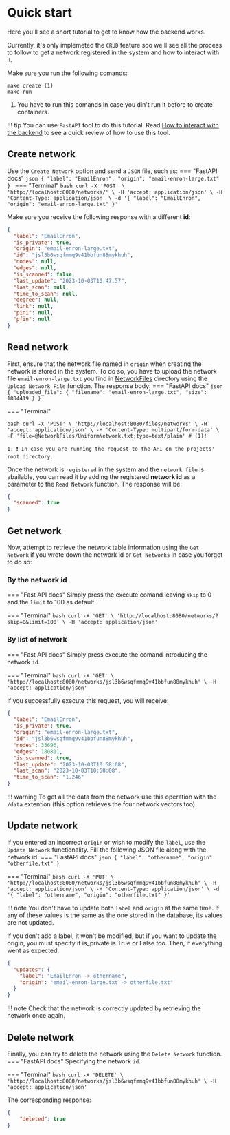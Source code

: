 # Quick start
Here you'll see a short tutorial to get to know how the backend works. 

Currently, it's only implemeted the `CRUD` feature soo we'll see all the process to follow to get a network registered in the system and how to interact with it.

Make sure you run the following comands:
<div class="annotate" markdown>

```
make create (1)
make run
``` 
</div>

1. You have to run this comands in case you din't run it before to create containers.



!!! tip
    You can use `FastAPI` tool to do this tutorial. Read [How to interact with the backend](../InteractBackend/InteractBackend.md) to see a quick review of how to use this tool.

## Create network
Use the `Create Network` option and send a `JSON` file, such as:
=== "FastAPI docs"
    ```json
    {
      "label": "EmailEnron",
      "origin": "email-enron-large.txt"
    }
    ```
=== "Terminal"
    ```bash
    curl -X 'POST' \
      'http://localhost:8080/networks/' \
      -H 'accept: application/json' \
      -H 'Content-Type: application/json' \
      -d '{
      "label": "EmailEnron",
      "origin": "email-enron-large.txt"
    }'
    ```

Make sure you receive the following response with a different **id**:
```json
{
  "label": "EmailEnron",
  "is_private": true,
  "origin": "email-enron-large.txt",
  "id": "jsl3b6wsqfmmq9v41bbfun88mykhuh",
  "nodes": null,
  "edges": null,
  "is_scanned": false,
  "last_update": "2023-10-03T10:47:57",
  "last_scan": null,
  "time_to_scan": null,
  "degree": null,
  "link": null,
  "pini": null,
  "pfin": null
}
```


## Read network
First, ensure that the network file named in `origin` when creating the network is stored in the system. To do so, you have to upload the network file `email-enron-large.txt` you find in [NetworkFiles](https://github.com/arnaupy/EpiGraphX/tree/develop/NetworkFiles) directory using the `Upload Network File` function. The response body:
=== "FastAPI docs"
    ```json
    {
      "uploaded_file": {
        "filename": "email-enron-large.txt",
        "size": 1804419
      }
    }
    ```

=== "Terminal"
    <div class="annotate" markdown>
    ```bash
    curl -X 'POST' \
      'http://localhost:8080/files/networks' \
      -H 'accept: application/json' \
      -H 'Content-Type: multipart/form-data' \
      -F 'file=@NetworkFiles/UniformNetwork.txt;type=text/plain' # (1)! 
    ```
    </div>

    1. ❗ In case you are running the request to the API on the projects' root directory.

Once the network is `registered` in the system and the `network file` is abailable, you can read it by adding the registered **network id** as a parameter to the `Read Network` function. The response will be:
```json
{
  "scanned": true
}
```


## Get network
Now, attempt to retrieve the network table information using the `Get Network` if you wrote down the network id or `Get Networks` in case you forgot to do so:

### By the network id
=== "Fast API docs"
    Simply press the execute comand leaving `skip` to 0 and the `limit` to 100 as default.

=== "Terminal"
    ```bash
    curl -X 'GET' \
      'http://localhost:8080/networks/?skip=0&limit=100' \
      -H 'accept: application/json'
    ```

### By list of network
=== "Fast API docs"
    Simply press execute the comand introducing the network `id`.

=== "Terminal"
    ```bash
    curl -X 'GET' \
      'http://localhost:8080/networks/jsl3b6wsqfmmq9v41bbfun88mykhuh' \
      -H 'accept: application/json'
    ```

If you successfully execute this request, you will receive:
```json
{
  "label": "EmailEnron",
  "is_private": true,
  "origin": "email-enron-large.txt",
  "id": "jsl3b6wsqfmmq9v41bbfun88mykhuh",
  "nodes": 33696,
  "edges": 180811,
  "is_scanned": true,
  "last_update": "2023-10-03T10:58:08",
  "last_scan": "2023-10-03T10:58:08",
  "time_to_scan": "1.246"
}
```

!!! warning
    To get all the data from the network use this operation with the `/data` extention (this option retrieves the four network vectors too).


## Update network
If you entered an incorrect `origin` or wish to modify the `label`, use the `Update Network` functionality. Fill the following JSON file along with the network id:
=== "FastAPI docs"
    ```json
    {
      "label": "othername",
      "origin": "otherfile.txt"
    }
    ```

=== "Terminal"
    ```bash
    curl -X 'PUT' \
      'http://localhost:8080/networks/jsl3b6wsqfmmq9v41bbfun88mykhuh' \
      -H 'accept: application/json' \
      -H 'Content-Type: application/json' \
      -d '{
      "label": "othername",
      "origin": "otherfile.txt"
    }'
    ```

!!! note
    You don't have to update both `label` and `origin` at the same time. If any of these values is the same as the one stored in the database, its values are not updated.

If you don't add a label, it won't be modified, but if you want to update the origin, you must specify if is_private is True or False too. Then, if everything went as expected:
```json
{
  "updates": {
    "label": "EmailEnron -> othername",
    "origin": "email-enron-large.txt -> otherfile.txt"
  }
}
```
!!! note
    Check that the network is correctly updated by retrieving the network once again. 

## Delete network
Finally, you can try to delete the network using the `Delete Network` function.
=== "FastAPI docs"
    Specifying the network `id`.

=== "Terminal"
    ```bash
    curl -X 'DELETE' \
      'http://localhost:8080/networks/jsl3b6wsqfmmq9v41bbfun88mykhuh' \
      -H 'accept: application/json'
    ```

The corresponding response:
```json
{
    "deleted": true
}
```
